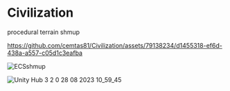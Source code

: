 # Civilization
 procedural terrain shmup

  

https://github.com/cemtas81/Civilization/assets/79138234/d1455318-ef6d-438a-a557-c05d1c3eafba


 ![ECSshmup](https://github.com/cemtas81/Civilization/assets/79138234/cadc2351-bd23-480c-ae88-cdd4014a5665)



 ![Unity Hub 3 2 0 28 08 2023 10_59_45](https://github.com/cemtas81/Civilization/assets/79138234/fea871da-05c0-44f2-9a27-cfe4fdafb309)


